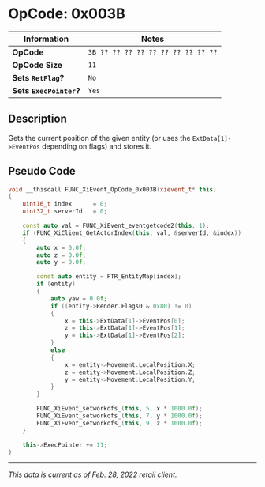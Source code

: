 # OpCode: 0x003B

| Information               | Notes |
|---                        |---    |
| **OpCode**                | `3B ?? ?? ?? ?? ?? ?? ?? ?? ?? ??` |
| **OpCode Size**           | `11`  |
| **Sets `RetFlag`?**       | `No`  |
| **Sets `ExecPointer`?**   | `Yes` |

## Description

Gets the current position of the given entity (or uses the `ExtData[1]->EventPos` depending on flags) and stores it.

## Pseudo Code

```cpp
void __thiscall FUNC_XiEvent_OpCode_0x003B(xievent_t* this)
{
    uint16_t index      = 0;
    uint32_t serverId   = 0;

    const auto val = FUNC_XiEvent_eventgetcode2(this, 1);
    if (FUNC_XiClient_GetActorIndex(this, val, &serverId, &index))
    {
        auto x = 0.0f;
        auto z = 0.0f;
        auto y = 0.0f;

        const auto entity = PTR_EntityMap[index];
        if (entity)
        {
            auto yaw = 0.0f;
            if ((entity->Render.Flags0 & 0x80) != 0)
            {
                x = this->ExtData[1]->EventPos[0];
                z = this->ExtData[1]->EventPos[1];
                y = this->ExtData[1]->EventPos[2];
            }
            else
            {
                x = entity->Movement.LocalPosition.X;
                z = entity->Movement.LocalPosition.Z;
                y = entity->Movement.LocalPosition.Y;
            }
        }

        FUNC_XiEvent_setworkofs_(this, 5, x * 1000.0f);
        FUNC_XiEvent_setworkofs_(this, 7, y * 1000.0f);
        FUNC_XiEvent_setworkofs_(this, 9, z * 1000.0f);
    }

    this->ExecPointer += 11;
}
```

---

_This data is current as of Feb. 28, 2022 retail client._